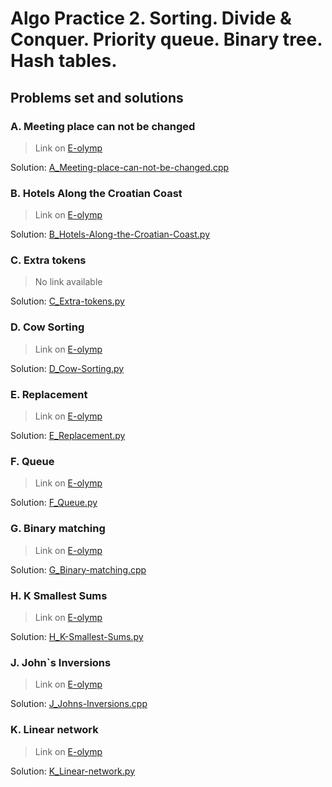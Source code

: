 # Algo Practice 2. Sorting. Divide & Conquer. Priority queue. Binary tree. Hash tables.

## Problems set and solutions

### A. Meeting place can not be changed

> Link on [E-olymp](https://www.eolymp.com/en/problems/4388)

Solution: [A_Meeting-place-can-not-be-changed.cpp](solutions%2FA_Meeting-place-can-not-be-changed.cpp)

### B. Hotels Along the Croatian Coast

> Link on [E-olymp](https://www.eolymp.com/en/problems/10682)

Solution: [B_Hotels-Along-the-Croatian-Coast.py](solutions%2FB_Hotels-Along-the-Croatian-Coast.py)

### C. Extra tokens

> No link available

Solution: [C_Extra-tokens.py](solutions%2FC_Extra-tokens.py)

### D. Cow Sorting

> Link on [E-olymp](https://www.eolymp.com/en/problems/1091)

Solution: [D_Cow-Sorting.py](solutions%2FD_Cow-Sorting.py)

### E. Replacement

> Link on [E-olymp](https://www.eolymp.com/en/problems/4892)

Solution: [E_Replacement.py](solutions%2FE_Replacement.py)

### F. Queue

> Link on [E-olymp](https://www.eolymp.com/en/problems/3004)

Solution: [F_Queue.py](solutions%2FF_Queue.py)

### G. Binary matching

> Link on [E-olymp](https://www.eolymp.com/en/problems/10640)

Solution: [G_Binary-matching.cpp](solutions%2FG_Binary-matching.cpp)

### H. K Smallest Sums

> Link on [E-olymp](https://www.eolymp.com/en/problems/2057)

Solution: [H_K-Smallest-Sums.py](solutions%2FH_K-Smallest-Sums.py)

### J. John`s Inversions

> Link on [E-olymp](https://www.eolymp.com/en/problems/2379)

Solution: [J_Johns-Inversions.cpp](solutions%2FJ_Johns-Inversions.cpp)

### K. Linear network

> Link on [E-olymp](https://www.eolymp.com/en/problems/10455)

Solution: [K_Linear-network.py](solutions%2FK_Linear-network.py)
